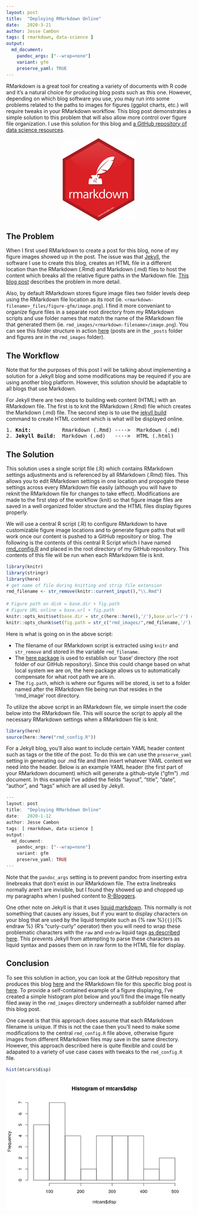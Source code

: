 ```yaml
---
layout: post
title:  "Deploying RMarkdown Online"
date:   2020-3-21 
author: Jesse Cambon
tags: [ rmarkdown, data-science ]
output: 
  md_document:
    pandoc_args: ["--wrap=none"]
    variant: gfm
    preserve_yaml: TRUE
---
```


RMarkdown is a great tool for creating a variety of documents with R code and it’s a natural choice for producing blog posts such as this one. However, depending on which blog software you use, you may run into some problems related to the paths to images for figures (ggplot charts, etc.) will require tweaks in your RMarkdown workflow. This blog post demonstrates a simple solution to this problem that will also allow more control over figure file organization. I use this solution for this blog and [a GitHub repository of data science resources](https://github.com/jessecambon/Data-Science-Codex).

<img src="/../images/hex-rmarkdown.png" width="200" style="display: block; margin: auto;" />

## The Problem

When I first used RMarkdown to create a post for this blog, none of my figure images showed up in the post. The issue was that [Jekyll](https://jekyllrb.com/), the software I use to create this blog, creates an HTML file in a different location than the RMarkdown (.Rmd) and Markdown (.md) files to host the content which breaks all the relative figure paths in the Markdown file. [This blog post](http://www.randigriffin.com/2017/04/25/how-to-knit-for-mysite.html) describes the problem in more detail.

Also, by default RMarkdown stores figure image files two folder levels deep using the RMarkdown file location as its root (ie. `<rmarkdown-filename>_files/figure-gfm/image.png`). I find it more conveniant to organize figure files in a separate root directory from my RMarkdown scripts and use folder names that match the name of the RMarkdown file that generated them (ie. `rmd_images/<rmarkdown-filename>/image.png`). You can see this folder structure in action [here](https://github.com/jessecambon/jessecambon.github.io) (posts are in the `_posts` folder and figures are in the `rmd_images` folder).

## The Workflow

Note that for the purposes of this post I will be talking about implementing a solution for a Jekyll blog and some modifications may be required if you are using another blog platform. However, this solution should be adaptable to all blogs that use Markdown.

For Jekyll there are two steps to building web content (HTML) with an RMarkdown file. The first is to knit the RMarkdown (.Rmd) file which creates the Markdown (.md) file. The second step is to use the [jekyll build](https://jekyllrb.com/docs/usage/) command to create HTML content which is what will be displayed online.

<pre>
1. <b>Knit:</b>          Rmarkdown (.Rmd) ---->  Markdown (.md) 
2. <b>Jekyll Build:</b>  Markdown (.md)   ---->  HTML (.html)
</pre>

## The Solution

This solution uses a single script file (.R) which contains RMarkdown settings adjustments and is referenced by all RMarkdown (.Rmd) files. This allows you to edit RMarkdown settings in one location and propogate these settings across every RMarkdown file easily (although you will have to reknit the RMarkdown file for changes to take effect). Modifications are made to the first step of the workflow (knit) so that figure image files are saved in a well organized folder structure and the HTML files display figures properly.

We will use a central R script (.R) to configure RMarkdown to have customizable figure image locations and to generate figure paths that will work once our content is pushed to a GitHub repository or blog. The following is the contents of this central R Script which I have named [rmd\_config.R](https://github.com/jessecambon/jessecambon.github.io/blob/master/rmd_config.R) and placed in the root directory of my GitHub repository. This contents of this file will be run when each RMarkdown file is knit.

``` r
library(knitr)
library(stringr)
library(here)
# get name of file during knitting and strip file extension
rmd_filename <- str_remove(knitr::current_input(),"\\.Rmd")

# Figure path on disk = base.dir + fig.path
# Figure URL online = base.url + fig.path
knitr::opts_knit$set(base.dir = str_c(here::here(),'/'),base.url='/') # project root folder
knitr::opts_chunk$set(fig.path = str_c("rmd_images/",rmd_filename,'/'),echo=TRUE)
```

Here is what is going on in the above script:

  - The filename of our RMarkdown script is extracted using `knitr` and `str_remove` and stored in the variable `rmd_filename`.
  - The [here package](https://here.r-lib.org/) is used to establish our ‘base’ directory (the root folder of our GitHub repository). Since this could change based on what local system we are on, the here package allows us to automatically compensate for what root path we are in.
  - The `fig.path`, which is where our figures will be stored, is set to a folder named after the RMarkdown file being run that resides in the ‘rmd\_image’ root directory.

To utilize the above script in an RMarkdown file, we simple insert the code below into the RMarkdown file. This will source the script to apply all the necessary RMarkdown settings when a RMarkdown file is knit.

``` r
library(here)
source(here::here("rmd_config.R"))
```

For a Jekyll blog, you’ll also want to include certain YAML header content such as tags or the title of the post. To do this we can use the `preserve_yaml` setting in generating our .md file and then insert whatever YAML content we need into the header. Below is an example YAML header (the first part of your RMarkdown document) which will generate a github-style (“gfm”) .md document. In this example I’ve added the fields “layout”, “title”, “date”, “author”, and “tags” which are all used by Jekyll.

``` r
---
layout: post
title:  "Deploying RMarkdown Online"
date:   2020-1-12
author: Jesse Cambon
tags: [ rmarkdown, data-science ]
output: 
  md_document:
    pandoc_args: ["--wrap=none"]
    variant: gfm
    preserve_yaml: TRUE
---
```

Note that the `pandoc_args` setting is to prevent pandoc from inserting extra linebreaks that don’t exist in our RMarkdown file. The extra linebreaks normally aren’t are invisible, but I found they showed up and chopped up my paragraphs when I pushed content to [R-Bloggers](R-bloggers.com).

One other note on Jekyll is that it uses [liquid markdown](https://jekyllrb.com/docs/liquid/). This normally is not something that causes any issues, but if you want to display characters on your blog that are used by the liquid template such as {% raw %}`{{}}`{% endraw %} (R’s “curly-curly” operator) then you will need to wrap these problematic characters with the `raw` and `endraw` liquid tags [as described here](https://shopify.github.io/liquid/tags/raw/). This prevents Jekyll from attempting to parse these characters as liquid syntax and passes them on in raw form to the HTML file for display.

## Conclusion

To see this solution in action, you can look at the GitHub repository that produces this blog [here](https://github.com/jessecambon/jessecambon.github.io) and the RMarkdown file for this specific blog post is [here](https://github.com/jessecambon/jessecambon.github.io/blob/master/_posts/2020-03-22-deploying-rmarkdown-online.Rmd). To provide a self-contained example of a figure displaying, I’ve created a simple histogram plot below and you’ll find the image file neatly filed away in the `rmd_images` directory underneath a subfolder named after this blog post.

One caveat is that this approach does assume that each RMarkdown filename is unique. If this is not the case then you’ll need to make some modifications to the central `rmd_config.R` file above, otherwise figure images from different RMarkdown files may save in the same directory. However, this approach described here is quite flexible and could be adapated to a variety of use case cases with tweaks to the `rmd_config.R` file.

``` r
hist(mtcars$disp)
```

![](/rmd_images/2020-03-22-deploying-rmarkdown-online/unnamed-chunk-5-1.png)<!-- -->

